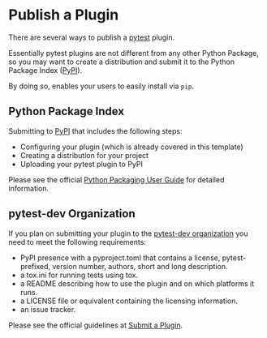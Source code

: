 # Publish a Plugin

There are several ways to publish a [pytest] plugin.

Essentially pytest plugins are not different from any other Python Package, so
you may want to create a distribution and submit it to the Python Package Index
([PyPI]).

By doing so, enables your users to easily install via ``pip``.

## Python Package Index

Submitting to [PyPI] that includes the following steps:

- Configuring your plugin (which is already covered in this template)
- Creating a distribution for your project
- Uploading your pytest plugin to PyPI

Please see the official [Python Packaging User Guide] for detailed information.

## pytest-dev Organization

If you plan on submitting your plugin to the [pytest-dev organization] you need
to meet the following requirements:

-   PyPI presence with a pyproject.toml that contains a license, pytest-
    prefixed, version number, authors, short and long description.
-   a tox.ini for running tests using tox.
-   a README describing how to use the plugin and on which platforms
    it runs.
-   a LICENSE file or equivalent containing the licensing information.
-   an issue tracker.

Please see the official guidelines at [Submit a Plugin].

  [pytest-dev organization]: https://github.com/pytest-dev/
  [Submit a Plugin]: https://pytest.org/latest/contributing.html#submit-a-plugin-co-develop-pytest
  [pytest]: https://github.com/pytest-dev/pytest
  [PyPI]: https://pypi.org/project
  [Python Packaging User Guide]: https://python-packaging-user-guide.readthedocs.io/en/latest/distributing.html
